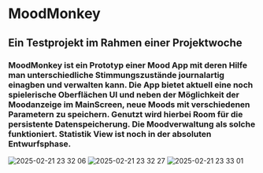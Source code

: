 # MoodMonkey

## Ein Testprojekt im Rahmen einer Projektwoche

### MoodMonkey ist ein Prototyp einer Mood App mit deren Hilfe man unterschiedliche Stimmungszustände journalartig einagben und verwalten kann. Die App bietet aktuell eine noch spielerische Oberflächen UI und neben der Möglichkeit der Moodanzeige im MainScreen, neue Moods mit verschiedenen Parametern zu speichern. Genutzt wird hierbei Room für die persistente Datenspeicherung. Die Moodverwaltung als solche funktioniert. Statistik View ist noch in der absoluten Entwurfsphase.

![2025-02-21 23 32 06](https://github.com/user-attachments/assets/53547b2d-85ea-4564-8e21-0877d803ee72)
![2025-02-21 23 32 27](https://github.com/user-attachments/assets/c25fff0c-53cc-469b-a8b7-c0e95ad18be9)
![2025-02-21 23 33 01](https://github.com/user-attachments/assets/5b8fcef4-ba28-426a-b012-994a1360cb75)

